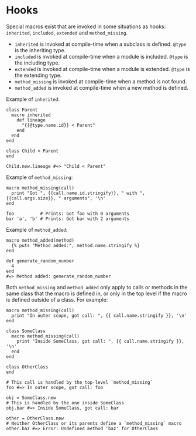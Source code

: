# Hooks

Special macros exist that are invoked in some situations as hooks:
`inherited`, `included`, `extended` and `method_missing`.
* `inherited` is invoked at compile-time when a subclass is defined. `@type` is the inheriting type.
* `included` is invoked at compile-time when a module is included. `@type` is the including type.
* `extended` is invoked at compile-time when a module is extended. `@type` is the extending type.
* `method_missing` is invoked at compile-time when a method is not found.
* `method_added` is invoked at compile-time when a new method is defined.

Example of `inherited`:

```crystal
class Parent
  macro inherited
    def lineage
      "{{@type.name.id}} < Parent"
    end
  end
end

class Child < Parent
end

Child.new.lineage #=> "Child < Parent"
```

Example of `method_missing`:

```crystal
macro method_missing(call)
  print "Got ", {{call.name.id.stringify}}, " with ", {{call.args.size}}, " arguments", '\n'
end

foo          # Prints: Got foo with 0 arguments
bar 'a', 'b' # Prints: Got bar with 2 arguments
```

Example of `method_added`:

```crystal
macro method_added(method)
  {% puts "Method added:", method.name.stringify %}
end

def generate_random_number
  4
end
#=> Method added: generate_random_number 
```

Both `method_missing` and `method_added` only apply to calls or methods in the same class that the macro is defined in, or only in the top level if the macro is defined outside of a class. For example:

```crystal
macro method_missing(call)
  print "In outer scope, got call: ", {{ call.name.stringify }}, '\n'
end

class SomeClass
  macro method_missing(call)
    print "Inside SomeClass, got call: ", {{ call.name.stringify }}, '\n'
  end
end

class OtherClass
end

# This call is handled by the top-level `method_missing`
foo #=> In outer scope, got call: foo

obj = SomeClass.new
# This is handled by the one inside SomeClass
obj.bar #=> Inside SomeClass, got call: bar

other = OtherClass.new
# Neither OtherClass or its parents define a `method_missing` macro
other.baz #=> Error: Undefined method 'baz' for OtherClass
```